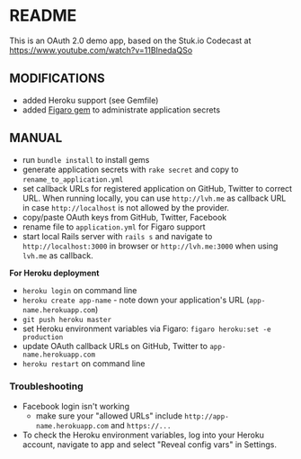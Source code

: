 # README
This is an OAuth 2.0 demo app, based on the Stuk.io Codecast at
https://www.youtube.com/watch?v=11BInedaQSo

## MODIFICATIONS
* added Heroku support (see Gemfile)
* added [Figaro gem](https://github.com/laserlemon/figaro) to administrate
  application secrets

## MANUAL
* run `bundle install` to install gems
* generate application secrets with `rake secret` and copy to
  `rename_to_application.yml`
* set callback URLs for registered application on GitHub, Twitter to correct
  URL. When running locally, you can use `http://lvh.me` as callback URL in case
  `http://localhost` is not allowed by the provider.
* copy/paste OAuth keys from GitHub, Twitter, Facebook
* rename file to `application.yml` for Figaro support
* start local Rails server with `rails s` and navigate to
  `http://localhost:3000` in browser or `http://lvh.me:3000` when using
  `lvh.me` as callback.

**For Heroku deployment**
* `heroku login` on command line
* `heroku create app-name` - note down your application's URL
  (`app-name.herokuapp.com`)
* `git push heroku master`
* set Heroku environment variables via Figaro: `figaro heroku:set -e
  production`
* update OAuth callback URLs on GitHub, Twitter to
  `app-name.herokuapp.com`
* `heroku restart` on command line

### Troubleshooting
* Facebook login isn't working
  * make sure your "allowed URLs" include
    `http://app-name.herokuapp.com` and `https://...`
* To check the Heroku environment variables, log into your Heroku
  account, navigate to app and select "Reveal config vars" in Settings.

